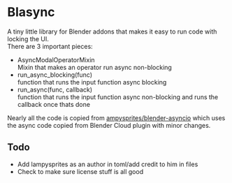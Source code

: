 # Blasync
A tiny little library for Blender addons that makes it easy to run code with locking the UI.  
There are 3 important pieces:
 - AsyncModalOperatorMixin  
    Mixin that makes an operator run async non-blocking
 - run_async_blocking(func)  
    function that runs the input function async blocking
 - run_async(func, callback)  
    function that runs the input function async non-blocking and runs the callback once thats done  

Nearly all the code is copied from [ampysprites/blender-asyncio](https://github.com/lampysprites/blender-asyncio) which uses the async code copied from Blender Cloud plugin with minor changes.

## Todo
 - Add lampysprites as an author in toml/add credit to him in files
 - Check to make sure license stuff is all good